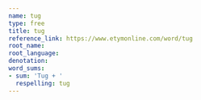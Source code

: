```yaml
---
name: tug
type: free
title: tug
reference_link: https://www.etymonline.com/word/tug
root_name: 
root_language: 
denotation: 
word_sums:
- sum: 'Tug + '
  respelling: tug
---
```

